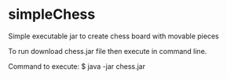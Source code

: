 # simpleChess
Simple executable jar to create chess board with movable pieces

To run download chess.jar file then execute in command line.

Command to execute: $ java -jar chess.jar
